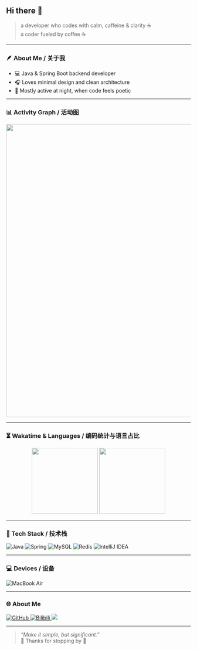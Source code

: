 ## Hi there 👋  
> a developer who codes with calm, caffeine & clarity ☕  
> a coder fueled by coffee ☕ 

---

### 🪶 About Me / 关于我  
- 💻 Java & Spring Boot backend developer  
- 🎧 Loves minimal design and clean architecture  
- 🌙 Mostly active at night, when code feels poetic  
---

### 📊 Activity Graph / 活动图  

<img width="800" src="https://github-readme-activity-graph.vercel.app/graph?username=TwentyfiveBTea&theme=react-dark&hide_border=true&area=true&line=8ab4f8&area_color=203a43&point=89b4fa&custom_title=TwentyfiveBTea%20Activity%20Graph" />

---

### ⏳ Wakatime & Languages / 编码统计与语言占比  

<div align="center">
  <img height="180" src="https://github-readme-stats.vercel.app/api/wakatime?username=TwentyfiveBTea&theme=transparent&hide_border=true&layout=compact&langs_count=10&title_color=8ab4f8&icon_color=8ab4f8" />
  <img height="180" src="https://github-readme-stats.vercel.app/api/top-langs/?username=TwentyfiveBTea&theme=transparent&hide_border=true&layout=donut-vertical&langs_count=6&title_color=8ab4f8" />
</div>

---

### 🧰 Tech Stack / 技术栈

![Java](https://img.shields.io/badge/Java-0A66C2.svg?logo=java&logoColor=white)
![Spring](https://img.shields.io/badge/Spring-6DB33F.svg?logo=spring&logoColor=white)
![MySQL](https://img.shields.io/badge/MySQL-00758F.svg?logo=mysql&logoColor=white)
![Redis](https://img.shields.io/badge/Redis-CC0000.svg?logo=redis&logoColor=white)
![IntelliJ IDEA](https://img.shields.io/badge/IntelliJ%20IDEA-1F2024.svg?logo=intellij-idea&logoColor=8ab4f8)


---

### 💻 Devices / 设备

![MacBook Air](https://img.shields.io/badge/Apple-MacBook%20Air%202020-999999.svg?logo=apple&logoColor=white)


---

### 🌐 About Me  

<a href="https://github.com/TwentyfiveBTea">
  <img src="https://img.shields.io/badge/GitHub-TwentyfiveBTea-0A66C2?logo=github&logoColor=white" alt="GitHub" title="GitHub" />
</a>
<a href="https://space.bilibili.com/178427475">
  <img src="https://img.shields.io/badge/Bilibili-%E6%88%91%E5%B0%B1%E6%98%AF%E5%B0%8F%E5%BA%B7-FFB6C1?logo=bilibili&logoColor=white" alt="Bilibili" title="Bilibili" />
</a>
<img src="https://visitor-badge.laobi.icu/badge?page_id=TwentyfiveBTea&left_color=89b4fa&right_color=6c63ff&label=Visitors" />

---

> _“Make it simple, but significant.”_  
🩵 Thanks for stopping by 🌌
